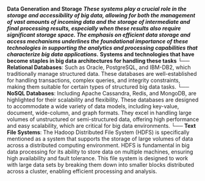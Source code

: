 **Data Generation and Storage**
                ***These systems play a crucial role in the storage and accessibility of big data, allowing for both the management of vast amounts of incoming data and the storage of intermediate and final processing results, especially when these results also require significant storage space. The emphasis on efficient data storage and access mechanisms underlines the foundational importance of these technologies in supporting the analytics and processing capabilities that characterize big data applications.***
    **Systems and technologies that have become staples in big data architectures for handling these tasks**
        └── **Relational Databases**: Such as Oracle, PostgreSQL, and IBM-DB2, which traditionally manage structured data. These databases are well-established for handling transactions, complex queries, and integrity constraints, making them suitable for certain types of structured big data tasks.
        └── **NoSQL Databases**: Including Apache Cassandra, Redis, and MongoDB, are highlighted for their scalability and flexibility. These databases are designed to accommodate a wide variety of data models, including key-value, document, wide-column, and graph formats. They excel in handling large volumes of unstructured or semi-structured data, offering high performance and easy scalability, which are critical for big data environments.
        └── **Text File Systems**: The Hadoop Distributed File System (HDFS) is specifically mentioned as a system that supports the storage of large volumes of data across a distributed computing environment. HDFS is fundamental in big data processing for its ability to store data on multiple machines, ensuring high availability and fault tolerance. This file system is designed to work with large data sets by breaking them down into smaller blocks distributed across a cluster, enabling efficient processing and analysis.